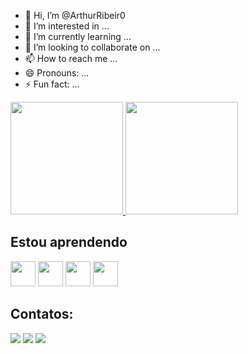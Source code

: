 - 👋 Hi, I’m @ArthurRibeir0
- 👀 I’m interested in ...
- 🌱 I’m currently learning ...
- 💞️ I’m looking to collaborate on ...
- 📫 How to reach me ...
- 😄 Pronouns: ...
- ⚡ Fun fact: ...

<div>
  <a href="https://github.com/ArthurRibeir0">
    <img loading="lazy" height="180em" src="https://github-readme-stats.vercel.app/api/top-langs/?username=ArthurRibeir0&layout=compact&langs_count=7&theme=dracula"/>
    <img loading="lazy" height="180em" src="https://github-readme-stats.vercel.app/api?username=ArthurRibeir0&show_icons=true&theme=dracula&include_all_commits=true&count_private=true"/>
  </a>
</div>


## Estou aprendendo

<img loading="lazy" src="https://cdn.jsdelivr.net/gh/devicons/devicon@latest/icons/python/python-original.svg" width="40" height="40"/>
<img src="https://cdn.jsdelivr.net/gh/devicons/devicon@latest/icons/djangorest/djangorest-original-wordmark.svg" width="40" height="40"/>
<img loading="lazy" src="https://cdn.jsdelivr.net/gh/devicons/devicon@latest/icons/csharp/csharp-original.svg" width="40" height="40"/>
<img loading="lazy" src="https://cdn.jsdelivr.net/gh/devicons/devicon@latest/icons/mysql/mysql-original.svg" width="40" height="40"/>
        
## Contatos:

<div>
<a href="https://www.instagram.com/arthurr2415" target="_blank"><img loading="lazy" src="https://img.shields.io/badge/-Instagram-%23E4405F?style=for-the-badge&logo=instagram&logoColor=white" target="_blank"></a>
<a href = "dev.arthur15@gmail.com"><img loading="lazy" src="https://img.shields.io/badge/Gmail-D14836?style=for-the-badge&logo=gmail&logoColor=white" target="_blank"></a>
<a href="https://www.linkedin.com/in/arthur-ribeiro-peixoto-3b0096232/" target="_blank"><img loading="lazy" src="https://img.shields.io/badge/-LinkedIn-%230077B5?style=for-the-badge&logo=linkedin&logoColor=white" target="_blank"></a>   
</div>
